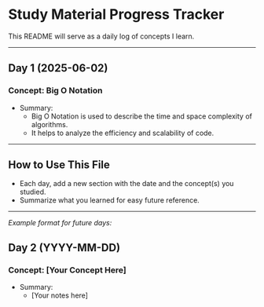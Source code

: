 # Study Material Progress Tracker

This README will serve as a daily log of concepts I learn.

---

## Day 1 (2025-06-02)
### Concept: Big O Notation
- Summary: 
  - Big O Notation is used to describe the time and space complexity of algorithms.
  - It helps to analyze the efficiency and scalability of code.

---

## How to Use This File
- Each day, add a new section with the date and the concept(s) you studied.
- Summarize what you learned for easy future reference.

---

_Example format for future days:_

## Day 2 (YYYY-MM-DD)
### Concept: [Your Concept Here]
- Summary:
  - [Your notes here]
